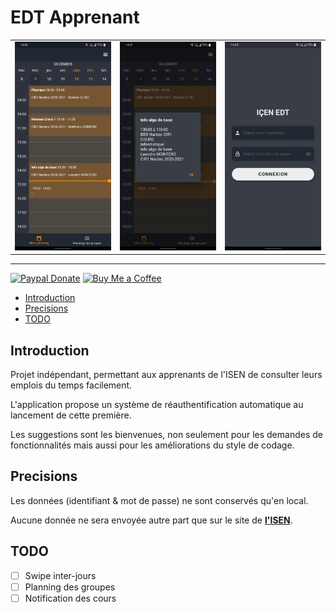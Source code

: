 # EDT Apprenant

<table style="border:none; margin:0; padding:0; background:none;"><tr>
<td> <img src="https://raw.githubusercontent.com/Sehnryr/edt-isen/master/assets/images/preview1.png" alt="Preview1" style="width: 250px;"/> </td>
<td> <img src="https://raw.githubusercontent.com/Sehnryr/edt-isen/master/assets/images/preview2.png" alt="Preview2" style="width: 250px;"/> </td>
<td> <img src="https://raw.githubusercontent.com/Sehnryr/edt-isen/master/assets/images/preview3.png" alt="Preview3" style="width: 250px;"/> </td>
</tr></table>

---

[![Paypal Donate](https://shields.io/badge/donate-Paypal.me-blue)](paypal.me/ynmls)
[![Buy Me a Coffee](https://shields.io/badge/donate-Buy%20Me%20A%20Coffee-yellow)](https://www.buymeacoffee.com/Sehnryr)

- [Introduction](https://github.com/Sehnryr/edt-isen#introduction)
- [Precisions](https://github.com/Sehnryr/edt-isen#precisions)
- [TODO](https://github.com/Sehnryr/edt-isen#TODO)

## Introduction

Projet indépendant, permettant aux apprenants de l'ISEN de consulter leurs emplois du temps facilement.

L'application propose un système de réauthentification automatique au lancement de cette première.

Les suggestions sont les bienvenues, non seulement pour les demandes de fonctionnalités mais aussi pour les améliorations du style de codage.

## Precisions

Les données (identifiant & mot de passe) ne sont conservés qu'en local.

Aucune donnée ne sera envoyée autre part que sur le site de [**l'ISEN**](https://web.isen-ouest.fr/).

## TODO

- [ ] Swipe inter-jours
- [ ] Planning des groupes
- [ ] Notification des cours
